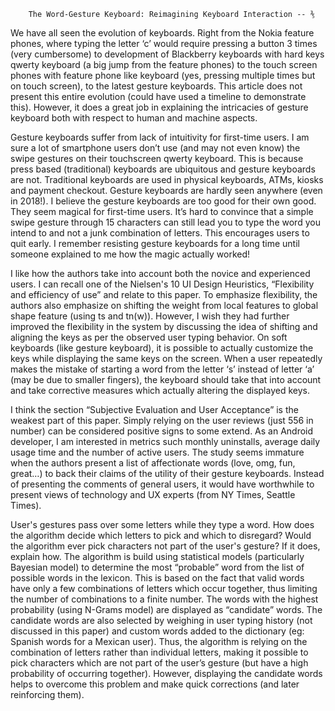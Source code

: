 		The Word-Gesture Keyboard: Reimagining Keyboard Interaction -- ⅗

We have all seen the evolution of keyboards. Right from the Nokia feature phones, where typing the letter ‘c’ would require pressing a button 3 times (very cumbersome) to development of Blackberry keyboards with hard keys qwerty keyboard (a big jump from the feature phones) to the touch screen phones with feature phone like keyboard (yes, pressing multiple times but on touch screen), to the latest gesture keyboards. This article does not present this entire evolution (could have used a timeline to demonstrate this). However, it does a great job in explaining the intricacies of gesture keyboard both with respect to human and machine aspects. 

Gesture keyboards suffer from lack of intuitivity for first-time users. I am sure a lot of smartphone users don’t use (and may not even know) the swipe gestures on their touchscreen qwerty keyboard. This is because press based (traditional) keyboards are ubiquitous and gesture keyboards are not. Traditional keyboards are used in physical keyboards, ATMs, kiosks and payment checkout. Gesture keyboards are hardly seen anywhere (even in 2018!). I believe the gesture keyboards are too good for their own good. They seem magical for first-time users. It’s hard to convince that a simple swipe gesture through 15 characters can still lead you to type the word you intend to and not a junk combination of letters. This encourages users to quit early. I remember resisting gesture keyboards for a long time until someone explained to me how the magic actually worked!

I like how the authors take into account both the novice and experienced users. I can recall one of the Nielsen's 10 UI Design Heuristics, “Flexibility and efficiency of use” and relate to this paper. To emphasize flexibility, the authors also emphasize on shifting the weight from local features to global shape feature (using ts and tn(w)). However, I wish they had further improved the flexibility in the system by discussing the idea of shifting and aligning the keys as per the observed user typing behavior. On soft keyboards (like gesture keyboard), it is possible to actually customize the keys while displaying the same keys on the screen. When a user repeatedly makes the mistake of starting a word from the letter ‘s’ instead of letter ‘a’ (may be due to smaller fingers), the keyboard should take that into account and take corrective measures which actually altering the displayed keys.

I think the section “Subjective Evaluation and User Acceptance” is the weakest part of this paper. Simply relying on the user reviews (just 556 in number) can be considered positive signs to some extend. As an Android developer, I am interested in metrics such monthly uninstalls, average daily usage time and the number of active users. The study seems immature when the authors present a list of affectionate words (love, omg, fun, great…) to back their claims of the utility of their gesture keyboards. Instead of presenting the comments of general users, it would have worthwhile to present views of technology and UX experts (from NY Times, Seattle Times).


User's gestures pass over some letters while they type a word. How does the algorithm decide which letters to pick and which to disregard? Would the algorithm ever pick characters not part of the user's gesture? If it does, explain how.
The algorithm is build using statistical models (particularly Bayesian model) to determine the most “probable” word from the list of possible words in the lexicon. This is based on the fact that valid words have only a few combinations of letters which occur together, thus limiting the number of combinations to a finite number. The words with the highest probability (using N-Grams model) are displayed as “candidate” words. The candidate words are also selected by weighing in user typing history (not discussed in this paper) and custom words added to the dictionary (eg: Spanish words for a Mexican user). Thus, the algorithm is relying on the combination of letters rather than individual letters, making it possible to pick characters which are not part of the user’s gesture (but have a high probability of occurring together). However, displaying the candidate words helps to overcome this problem and make quick corrections (and later reinforcing them).

